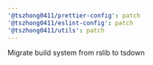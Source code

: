 ```yaml
---
'@tszhong0411/prettier-config': patch
'@tszhong0411/eslint-config': patch
'@tszhong0411/utils': patch
---
```


Migrate build system from rslib to tsdown
